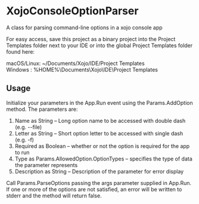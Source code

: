 # XojoConsoleOptionParser
A class for parsing command-line options in a xojo console app

For easy access, save this project as a binary project into the Project Templates folder next to your IDE or into the global Project Templates folder found here:

macOS/Linux: ~/Documents/Xojo/IDE/Project Templates<br>
Windows    : %HOME%\Documents\Xojo\IDE\Project Templates

## Usage
Initialize your parameters in the App.Run event using the Params.AddOption method. The parameters are:

1. Name as String – Long option name to be accessed with double dash (e.g. --file)
2. Letter as String – Short option letter to be accessed with single dash (e.g. -f)
3. Required as Boolean – whether or not the option is required for the app to run
4. Type as Params.AllowedOption.OptionTypes – specifies the type of data the parameter represents
5. Description as String – Description of the parameter for error display

Call Params.ParseOptions passing the args parameter supplied in App.Run. If one or more of the options are not satisfied, an error will be written to stderr and the method will return false.